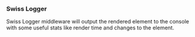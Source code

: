### Swiss Logger

Swiss Logger middleware will output the rendered element to the console with some useful stats like render time and changes to the element.
